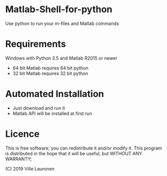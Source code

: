 # Matlab-Shell-for-python
Use python to run your m-files and Matlab commands

# Requirements

Windows with Python 3.5 and Matlab R2015 or newer
- 64 bit Matlab requires 64 bit python
- 32 bit Matlab requires 32 bit python

# Automated Installation

- Just download and run it
- Matlab API will be installed at first run

# Licence

This is free software; you can redistribute it and/or modify
it. This program is distributed in the hope that it will be useful,
but WITHOUT ANY WARRANTY;

(C) 2019 Ville Lauronen
